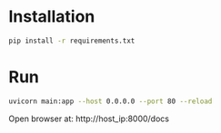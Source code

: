# Installation

```bash
pip install -r requirements.txt
```

# Run

```bash
uvicorn main:app --host 0.0.0.0 --port 80 --reload
```

Open browser at: http://host_ip:8000/docs